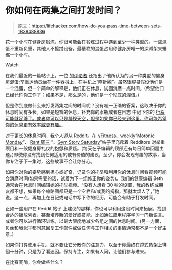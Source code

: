 # 你如何在两集之间打发时间？

> 原文：<https://lifehacker.com/how-do-you-pass-time-between-sets-1838488836>

花一个小时在健身房锻炼，你很可能会在锻炼过程中遇到至少一种类型的。一些混蛋不重新负重，其他人不擦拭设备，最糟糕的混蛋占用你健身房唯一的深蹲架来蜷缩一个小时。

Watch

在我们最近的一篇帖子上，一位 [的评论者](https://vitals.lifehacker.com/1838154201) 还指出了他所认为的另一种类型的健身房混蛋:举重运动员坐在一件器械上，在手机上“瞎折腾”。虽然很容易假设他们是一个混蛋，但一个简单的解释是，他们正在休息，试图消磨一点时间。(希望他们已经允许你工作了；如果不是，那么是的，他们是一个彻底的混蛋。)

但是你到底做什么来打发两集之间的时间呢？没有唯一正确的答案，这取决于你的休息时间有多长。如果是短暂的休息，补充你的水瓶或者在日志 中记下你的 [行程可能就足够了。或者你可以只是凝视天空，但是如果你已经来到这里，你可能希望你的休息更有效率或更有趣。](https://vitals.lifehacker.com/why-you-still-need-a-workout-notebook-1834590216)

对于更长的休息时间，我个人遵从 Reddit。在 [r/Fitness、](https://old.reddit.com/r/Fitness/)weekly“[Moronic Monday](https://old.reddit.com/r/Fitness/search?q=flair%3Amoronic&sort=new&restrict_sr=on)”、 [Rant 周三](https://old.reddit.com/r/Fitness/search?q=flair%3Arant&sort=new&restrict_sr=on) ”、[Gym Story Saturday](https://old.reddit.com/r/Fitness/search?q=flair%3Astory&sort=new&restrict_sr=on)”帖子里充斥着 Redditors 对举重项目和一般健身房礼仪的抱怨和质疑。(每天在子编辑的顶部还有每日简单问题主题。)即使你没有找到任何适用的或有价值的建议，至少，你会发现有趣的故事，当你专注于下一集时，这些故事不会让你分心。

如果你对你的姿势感到担心或好奇，记录你的托举和利用你的休息时间看视频可能会消磨时间(如果需要的话，试着为下一组修正你的姿势)。我们的健康编辑 Beth 通常会在休息时间编辑她的托举视频。“没有人想看 30 秒的设置，我的教练或朋友都不想，如果每个缩略图都只是一个空栏和/或我的拇指，那就太烦人了，”她说。这一点，再加上在日记或电话中写下你的经历，可能会有助于打发时间。

正如一些用户在 Reddit 帖子 上建议的那样，你也可以利用这段时间来拓展，找到合适的播放列表，甚至培养新的爱好或技能，比如通过应用程序学习一门新语言。或者你可以进行循环训练，以最大限度地减少各组之间的休息时间。(另一方面，贝丝和我似乎都同意回复工作邮件或做任何与工作相关的事情通常都不是一个好主意。)

如果你打算使用手机，就不要让它分散你的注意力，以至于你最终在蹲式货架上徘徊十分钟，只是为了看迷因。保持专注，如果有人问，让他们参与进来。

在比赛间隙，你会做些什么？
